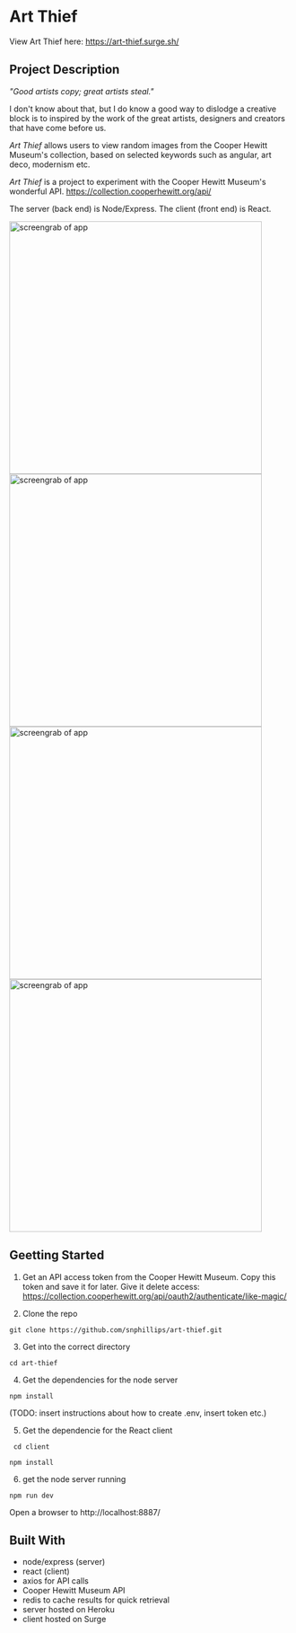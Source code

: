 # Art Thief

View Art Thief here: https://art-thief.surge.sh/

## Project Description
_"Good artists copy; great artists steal."_ 

I don't know about that, but I do know a good way to dislodge a creative block is to inspired by the work of the great artists, designers and creators that have come before us. 

_Art Thief_ allows users to view random images from the Cooper Hewitt Museum's collection, based on selected keywords such as angular, art deco, modernism etc. 

_Art Thief_ is a project to experiment with the Cooper Hewitt Museum's wonderful API.
https://collection.cooperhewitt.org/api/

The server (back end) is Node/Express. The client (front end) is React.

<img src="https://i.imgur.com/O3KKdaX.png" width="450" alt="screengrab of app">
<img src="https://i.imgur.com/NRybiUm.png" width="450" alt="screengrab of app">
<img src="https://i.imgur.com/KZ5czvt.png" width="450" alt="screengrab of app">
<img src="https://i.imgur.com/n8tJRAN.png" width="450" alt="screengrab of app">

## Geetting Started

1) Get an API access token from the Cooper Hewitt Museum. Copy this token and save it for later. Give it delete access: https://collection.cooperhewitt.org/api/oauth2/authenticate/like-magic/

2) Clone the repo

`git clone https://github.com/snphillips/art-thief.git`

3) Get into the correct directory

`cd art-thief `

4) Get the dependencies for the node server

` npm install `

(TODO: insert instructions about how to create .env, insert token etc.)

5) Get the dependencie for the React client

 ` cd client`
 
 
 ` npm install `
 
6) get the node server running

`npm run dev` 

Open a browser to http://localhost:8887/


## Built With
- node/express (server)
- react (client)
- axios for API calls
- Cooper Hewitt Museum API
- redis to cache results for quick retrieval
- server hosted on Heroku
- client hosted on Surge
